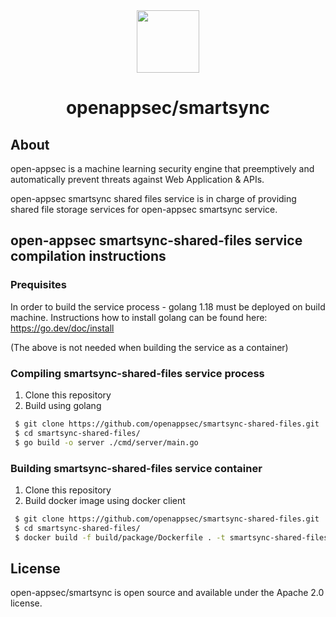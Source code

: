 <div align=center>
<img src="https://i2-s3-ui-static-content-prod-10.s3.eu-west-1.amazonaws.com/elpis/tree-no-bg-256.png" width="100" height="100"> 
<h1>openappsec/smartsync</h1>
</div>

## About

open-appsec is a machine learning security engine that preemptively and automatically prevent threats against Web Application & APIs.

open-appsec smartsync shared files service is in charge of providing shared file storage services for open-appsec smartsync service.

## open-appsec smartsync-shared-files service compilation instructions

### Prequisites

In order to build the service process - golang 1.18 must be deployed on build machine.
Instructions how to install golang can be found here: https://go.dev/doc/install

(The above is not needed when building the service as a container)

### Compiling smartsync-shared-files service process

1. Clone this repository 
2. Build using golang

```bash
 $ git clone https://github.com/openappsec/smartsync-shared-files.git
 $ cd smartsync-shared-files/
 $ go build -o server ./cmd/server/main.go
```

### Building smartsync-shared-files service container

1. Clone this repository 
2. Build docker image using docker client

```bash
 $ git clone https://github.com/openappsec/smartsync-shared-files.git
 $ cd smartsync-shared-files/
 $ docker build -f build/package/Dockerfile . -t smartsync-shared-files
```

## License
open-appsec/smartsync is open source and available under the Apache 2.0 license.
